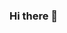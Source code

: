 ### Hi there 👋

<!--
**wgova/wgova** is a ✨ _special_ ✨ repository because its `README.md` (this file) appears on your GitHub profile.

Here are some ideas to get you started:

- 🔭 Some of my recent ... https://miro.medium.com/max/700/0*hk1faR5Aagf-Asei
![Nowcasting](https://medium.com/@webster_gova/nowcasting-beyond-covid-19-visualisations-cf687882f313)
- 🌱 I’m currently learning ...
- 👯 I’m looking to collaborate on ...
- 🤔 I’m looking for help with ...
- 💬 Ask me about ...
- 📫 How to reach me: ...
- 😄 Pronouns: ...
- ⚡ Fun fact: ...
-->
